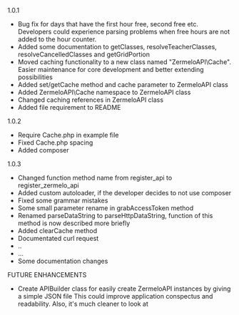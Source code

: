1.0.1

- Bug fix for days that have the first hour free, second free etc.
	Developers could experience parsing problems when free hours are not added to the hour counter.
- Added some documentation to getClasses, resolveTeacherClasses, resolveCancelledClasses and getGridPortion
- Moved caching functionality to a new class named "ZermeloAPI\\Cache". 
	Easier maintenance for core development and better extending possibilities
- Added set/getCache method and cache parameter to ZermeloAPI class
- Added ZermeloAPI\Cache namespace to ZermeloAPI class
- Changed caching references in ZermeloAPI class
- Added file requirement to README

1.0.2
- Require Cache.php in example file
- Fixed Cache.php spacing
- Added composer

1.0.3
- Changed function method name from register_api to register_zermelo_api
- Added custom autoloader, if the developer decides to not use composer
- Fixed some grammar mistakes
- Some small parameter rename in grabAccessToken method
- Renamed parseDataString to parseHttpDataString, function of this method is now described more briefly
- Added clearCache method
- Documentated curl request
- ..
- ...
- Some documentation changes


FUTURE ENHANCEMENTS

- Create APIBuilder class for easily create ZermeloAPI instances by giving a simple JSON file
	This could improve application conspectus and readability. Also, it's much cleaner to look at
